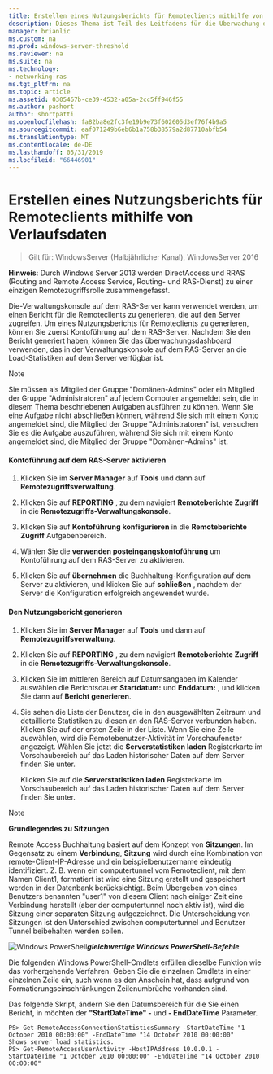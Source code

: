 ```yaml
---
title: Erstellen eines Nutzungsberichts für Remoteclients mithilfe von Verlaufsdaten
description: Dieses Thema ist Teil des Leitfadens für die Überwachung des Remotezugriffs und Kontoführung in Windows Server 2016.
manager: brianlic
ms.custom: na
ms.prod: windows-server-threshold
ms.reviewer: na
ms.suite: na
ms.technology:
- networking-ras
ms.tgt_pltfrm: na
ms.topic: article
ms.assetid: 0305467b-ce39-4532-a05a-2cc5ff946f55
ms.author: pashort
author: shortpatti
ms.openlocfilehash: fa82ba8e2fc3fe19b9e73f602605d3ef76f4b9a5
ms.sourcegitcommit: eaf071249b6eb6b1a758b38579a2d87710abfb54
ms.translationtype: MT
ms.contentlocale: de-DE
ms.lasthandoff: 05/31/2019
ms.locfileid: "66446901"
---
```

# <a name="generate-a-usage-report-for-remote-clients-using-historical-data"></a>Erstellen eines Nutzungsberichts für Remoteclients mithilfe von Verlaufsdaten

>Gilt für: WindowsServer (Halbjährlicher Kanal), WindowsServer 2016

**Hinweis**: Durch Windows Server 2013 werden DirectAccess und RRAS (Routing and Remote Access Service, Routing- und RAS-Dienst) zu einer einzigen Remotezugriffsrolle zusammengefasst.  
  
Die-Verwaltungskonsole auf dem RAS-Server kann verwendet werden, um einen Bericht für die Remoteclients zu generieren, die auf den Server zugreifen. Um eines Nutzungsberichts für Remoteclients zu generieren, können Sie zuerst Kontoführung auf dem RAS-Server. Nachdem Sie den Bericht generiert haben, können Sie das überwachungsdashboard verwenden, das in der Verwaltungskonsole auf dem RAS-Server an die Load-Statistiken auf dem Server verfügbar ist.  
  
> [!NOTE]  
> Sie müssen als Mitglied der Gruppe "Domänen-Admins" oder ein Mitglied der Gruppe "Administratoren" auf jedem Computer angemeldet sein, die in diesem Thema beschriebenen Aufgaben ausführen zu können. Wenn Sie eine Aufgabe nicht abschließen können, während Sie sich mit einem Konto angemeldet sind, die Mitglied der Gruppe "Administratoren" ist, versuchen Sie es die Aufgabe auszuführen, während Sie sich mit einem Konto angemeldet sind, die Mitglied der Gruppe "Domänen-Admins" ist.  
  
#### <a name="to-enable-accounting-on-the-remote-access-server"></a>Kontoführung auf dem RAS-Server aktivieren  
  
1.  Klicken Sie im **Server Manager** auf **Tools** und dann auf **Remotezugriffsverwaltung**.  
  
2.  Klicken Sie auf **REPORTING** , zu dem navigiert **Remoteberichte Zugriff** in die **Remotezugriffs-Verwaltungskonsole**.  
  
3.  Klicken Sie auf **Kontoführung konfigurieren** in die **Remoteberichte Zugriff** Aufgabenbereich.  
  
4.  Wählen Sie die **verwenden posteingangskontoführung** um Kontoführung auf dem RAS-Server zu aktivieren.  
  
5.  Klicken Sie auf **übernehmen** die Buchhaltung-Konfiguration auf dem Server zu aktivieren, und klicken Sie auf **schließen** , nachdem der Server die Konfiguration erfolgreich angewendet wurde.  
  
#### <a name="to-generate-the-usage-report"></a>Den Nutzungsbericht generieren  
  
1.  Klicken Sie im **Server Manager** auf **Tools** und dann auf **Remotezugriffsverwaltung**.  
  
2.  Klicken Sie auf **REPORTING** , zu dem navigiert **Remoteberichte Zugriff** in die **Remotezugriffs-Verwaltungskonsole**.  
  
3.  Klicken Sie im mittleren Bereich auf Datumsangaben im Kalender auswählen die Berichtsdauer **Startdatum:** und **Enddatum:** , und klicken Sie dann auf **Bericht generieren**.  
  
4.  Sie sehen die Liste der Benutzer, die in den ausgewählten Zeitraum und detaillierte Statistiken zu diesen an den RAS-Server verbunden haben. Klicken Sie auf der ersten Zeile in der Liste. Wenn Sie eine Zeile auswählen, wird die Remotebenutzer-Aktivität im Vorschaufenster angezeigt. Wählen Sie jetzt die **Serverstatistiken laden** Registerkarte im Vorschaubereich auf das Laden historischer Daten auf dem Server finden Sie unter.  
  
    Klicken Sie auf die **Serverstatistiken laden** Registerkarte im Vorschaubereich auf das Laden historischer Daten auf dem Server finden Sie unter.  
  
> [!NOTE]  
> **Grundlegendes zu Sitzungen**  
>   
> Remote Access Buchhaltung basiert auf dem Konzept von **Sitzungen**. Im Gegensatz zu einem **Verbindung**, **Sitzung** wird durch eine Kombination von remote-Client-IP-Adresse und ein beispielbenutzername eindeutig identifiziert. Z. B. wenn ein computertunnel vom Remoteclient, mit dem Namen Client1, formatiert ist wird eine Sitzung erstellt und gespeichert werden in der Datenbank berücksichtigt. Beim Übergeben von eines Benutzers benannten "user1" von diesem Client nach einiger Zeit eine Verbindung herstellt (aber der computertunnel noch aktiv ist), wird die Sitzung einer separaten Sitzung aufgezeichnet. Die Unterscheidung von Sitzungen ist den Unterschied zwischen computertunnel und Benutzer Tunnel beibehalten werden sollen.  
  
![Windows PowerShell](../../../media/Generate-a-usage-report-for-remote-clients-using-historical-data/PowerShellLogoSmall.gif)***<em>gleichwertige Windows PowerShell-Befehle</em>***  
  
Die folgenden Windows PowerShell-Cmdlets erfüllen dieselbe Funktion wie das vorhergehende Verfahren. Geben Sie die einzelnen Cmdlets in einer einzelnen Zeile ein, auch wenn es den Anschein hat, dass aufgrund von Formatierungseinschränkungen Zeilenumbrüche vorhanden sind.  
  
Das folgende Skript, ändern Sie den Datumsbereich für die Sie einen Bericht, in möchten der **"StartDateTime" -** und **- EndDateTime** Parameter.  
  
```  
PS> Get-RemoteAccessConnectionStatisticsSummary -StartDateTime "1 October 2010 00:00:00" -EndDateTime "14 October 2010 00:00:00"  
Shows server load statistics.  
PS> Get-RemoteAccessUserActivity -HostIPAddress 10.0.0.1 -StartDateTime "1 October 2010 00:00:00" -EndDateTime "14 October 2010 00:00:00"  
```  
  


